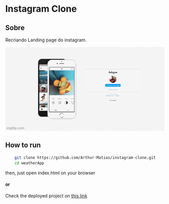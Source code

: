 # Instagram Clone

## Sobre

Recriando Landing page do instagram.

![print](https://raw.githubusercontent.com/Arthur-Matias/instagram-clone/main/assets/gitImgs/55sote.gif)

## How to run

```bash
    git clone https://github.com/Arthur-Matias/instagram-clone.git
    cd weatherApp
```

then, just open index.html on your browser

#### or 

Check the deployed project on [this link](https://arthur-matias.github.io/instagram-clone)
